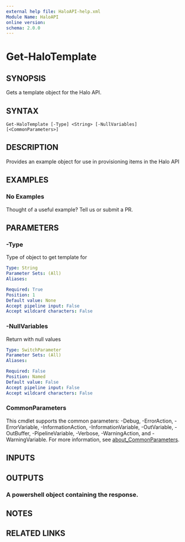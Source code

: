```yaml
---
external help file: HaloAPI-help.xml
Module Name: HaloAPI
online version:
schema: 2.0.0
---
```


# Get-HaloTemplate

## SYNOPSIS
Gets a template object for the Halo API.

## SYNTAX

```
Get-HaloTemplate [-Type] <String> [-NullVariables] [<CommonParameters>]
```

## DESCRIPTION
Provides an example object for use in provisioning items in the Halo API

## EXAMPLES

### No Examples

Thought of a useful example? Tell us or submit a PR.

## PARAMETERS

### -Type
Type of object to get template for

```yaml
Type: String
Parameter Sets: (All)
Aliases:

Required: True
Position: 1
Default value: None
Accept pipeline input: False
Accept wildcard characters: False
```

### -NullVariables
Return with null values

```yaml
Type: SwitchParameter
Parameter Sets: (All)
Aliases:

Required: False
Position: Named
Default value: False
Accept pipeline input: False
Accept wildcard characters: False
```

### CommonParameters
This cmdlet supports the common parameters: -Debug, -ErrorAction, -ErrorVariable, -InformationAction, -InformationVariable, -OutVariable, -OutBuffer, -PipelineVariable, -Verbose, -WarningAction, and -WarningVariable. For more information, see [about_CommonParameters](http://go.microsoft.com/fwlink/?LinkID=113216).

## INPUTS

## OUTPUTS

### A powershell object containing the response.
## NOTES

## RELATED LINKS
